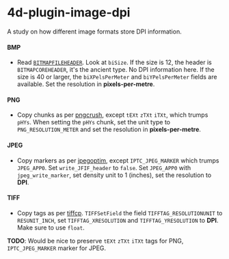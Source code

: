 # 4d-plugin-image-dpi

A study on how different image formats store DPI information. 

#### BMP 

* Read [``BITMAPFILEHEADER``](https://docs.microsoft.com/en-us/windows/win32/api/wingdi/ns-wingdi-bitmapinfoheader). Look at ``biSize``. If the size is 12, the header is ``BITMAPCOREHEADER``, it's the ancient type. No DPI information here. If the size is 40 or larger, the ``biXPelsPerMeter`` and ``biYPelsPerMeter`` fields are available. Set the resolution in **pixels-per-metre**.  

#### PNG

* Copy chunks as per [pngcrush](https://en.wikipedia.org/wiki/Pngcrush), except ``tEXt`` ``zTXt`` ``iTXt``, which trumps ``pHYs``. When setting the ``pHYs`` chunk, set the unit type to ``PNG_RESOLUTION_METER`` and set the resolution in **pixels-per-metre**. 

#### JPEG

* Copy markers as per [jpegoptim](https://en.wikipedia.org/wiki/Jpegoptim), except ``IPTC_JPEG_MARKER`` which trumps ``JPEG_APP0``. Set ``write_JFIF_header`` to ``false``. Set ``JPEG_APP0`` with ``jpeg_write_marker``, set density unit to 1 (inches), set the resolution to **DPI**.

#### TIFF

* Copy tags as per [tiffcp](http://www.libtiff.org/man/tiffcp.1.html). ``TIFFSetField`` the field ``TIFFTAG_RESOLUTIONUNIT`` to ``RESUNIT_INCH``, set ``TIFFTAG_XRESOLUTION`` and ``TIFFTAG_YRESOLUTION`` to **DPI**. Make sure to use ``float``.

**TODO**: Would be nice to preserve ``tEXt`` ``zTXt`` ``iTXt`` tags for PNG, ``IPTC_JPEG_MARKER`` marker for JPEG.
